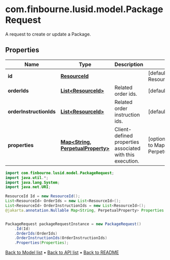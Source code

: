 # com.finbourne.lusid.model.PackageRequest
A request to create or update a Package.

## Properties

Name | Type | Description | Notes
------------ | ------------- | ------------- | -------------
**id** | [**ResourceId**](ResourceId.md) |  | [default to ResourceId]
**orderIds** | [**List&lt;ResourceId&gt;**](ResourceId.md) | Related order ids. | [default to List<ResourceId>]
**orderInstructionIds** | [**List&lt;ResourceId&gt;**](ResourceId.md) | Related order instruction ids. | [default to List<ResourceId>]
**properties** | [**Map&lt;String, PerpetualProperty&gt;**](PerpetualProperty.md) | Client-defined properties associated with this execution. | [optional] [default to Map<String, PerpetualProperty>]

```java
import com.finbourne.lusid.model.PackageRequest;
import java.util.*;
import java.lang.System;
import java.net.URI;

ResourceId Id = new ResourceId();
List<ResourceId> OrderIds = new List<ResourceId>();
List<ResourceId> OrderInstructionIds = new List<ResourceId>();
@jakarta.annotation.Nullable Map<String, PerpetualProperty> Properties = new Map<String, PerpetualProperty>();


PackageRequest packageRequestInstance = new PackageRequest()
    .Id(Id)
    .OrderIds(OrderIds)
    .OrderInstructionIds(OrderInstructionIds)
    .Properties(Properties);
```


[Back to Model list](../README.md#documentation-for-models) &#8226; [Back to API list](../README.md#documentation-for-api-endpoints) &#8226; [Back to README](../README.md)
